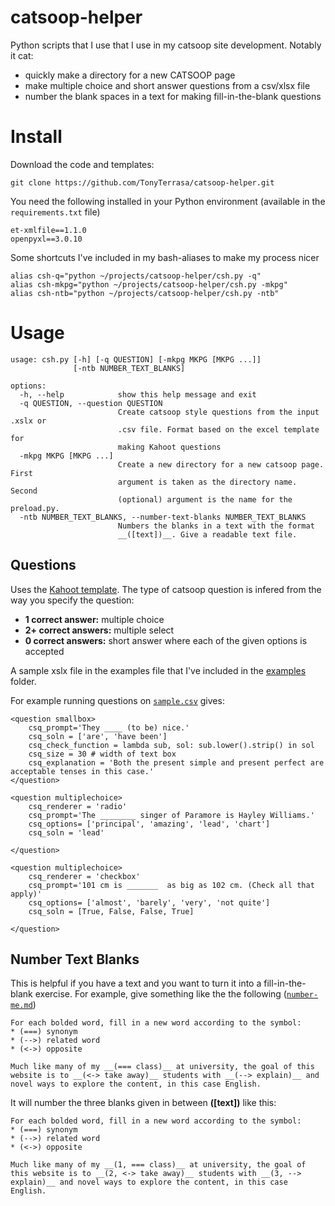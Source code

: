 # catsoop-helper
Python scripts that I use that I use in my catsoop site development. Notably it cat: 
- quickly make a directory for a new CATSOOP page
- make multiple choice and short answer questions from a csv/xlsx file
- number the blank spaces in a text for making fill-in-the-blank questions 

# Install
Download the code and templates: 
```
git clone https://github.com/TonyTerrasa/catsoop-helper.git
```

You need the following installed in your Python environment (available in the `requirements.txt` file)
```
et-xmlfile==1.1.0
openpyxl==3.0.10
```

Some shortcuts I've included in my bash-aliases to make my process nicer
```
alias csh-q="python ~/projects/catsoop-helper/csh.py -q"
alias csh-mkpg="python ~/projects/catsoop-helper/csh.py -mkpg"
alias csh-ntb="python ~/projects/catsoop-helper/csh.py -ntb"
```

# Usage
```
usage: csh.py [-h] [-q QUESTION] [-mkpg MKPG [MKPG ...]]
              [-ntb NUMBER_TEXT_BLANKS]

options:
  -h, --help            show this help message and exit
  -q QUESTION, --question QUESTION
                        Create catsoop style questions from the input .xslx or
                        .csv file. Format based on the excel template for
                        making Kahoot questions
  -mkpg MKPG [MKPG ...]
                        Create a new directory for a new catsoop page. First
                        argument is taken as the directory name. Second
                        (optional) argument is the name for the preload.py.
  -ntb NUMBER_TEXT_BLANKS, --number-text-blanks NUMBER_TEXT_BLANKS
                        Numbers the blanks in a text with the format
                        __([text])__. Give a readable text file.
```


## Questions 

Uses the [Kahoot template](https://kahoot.com/blog/2018/08/23/import-kahoot-from-spreadsheet/). The type of catsoop question is infered from the way you specify the question: 
- __1 correct answer:__ multiple choice
- __2+ correct answers:__ multiple select
- __0 correct answers:__ short answer where each of the given options is accepted

A sample xslx file in the examples file that I've included in the [examples](examples) folder. 

For example running questions on [`sample.csv`](examples/sample.csv) gives: 
```
<question smallbox>
    csq_prompt='They ____ (to be) nice.'
    csq_soln = ['are', 'have been']
    csq_check_function = lambda sub, sol: sub.lower().strip() in sol
    csq_size = 30 # width of text box
    csq_explanation = 'Both the present simple and present perfect are acceptable tenses in this case.'
</question>

<question multiplechoice>
    csq_renderer = 'radio'
    csq_prompt='The ________ singer of Paramore is Hayley Williams.'
    csq_options= ['principal', 'amazing', 'lead', 'chart']
    csq_soln = 'lead'

</question>

<question multiplechoice>
    csq_renderer = 'checkbox'
    csq_prompt='101 cm is _______  as big as 102 cm. (Check all that apply)'
    csq_options= ['almost', 'barely', 'very', 'not quite']
    csq_soln = [True, False, False, True]

</question> 

```

## Number Text Blanks
This is helpful if you have a text and you want to turn it into a fill-in-the-blank exercise. For example, give something like the the following ([`number-me.md`](examples/number-me.md))
```
For each bolded word, fill in a new word according to the symbol:
* (===) synonym 
* (-->) related word
* (<->) opposite

Much like many of my __(=== class)__ at university, the goal of this website is to __(<-> take away)__ students with __(--> explain)__ and novel ways to explore the content, in this case English.
```

It will number the three blanks given in between __([text])__ like this: 

```
For each bolded word, fill in a new word according to the symbol:
* (===) synonym 
* (-->) related word
* (<->) opposite

Much like many of my __(1, === class)__ at university, the goal of this website is to __(2, <-> take away)__ students with __(3, --> explain)__ and novel ways to explore the content, in this case English.
```
